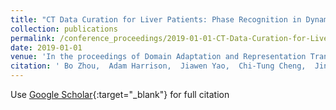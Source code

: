 ```yaml
---
title: "CT Data Curation for Liver Patients: Phase Recognition in Dynamic Contrast-Enhanced CT"
collection: publications
permalink: /conference_proceedings/2019-01-01-CT-Data-Curation-for-Liver-Patients-Phase-Recognition-in-Dynamic-Contrast-Enhanced-CT
date: 2019-01-01
venue: 'In the proceedings of Domain Adaptation and Representation Transfer and Medical Image Learning with Less Labels and Imperfect Data'
citation: ' Bo Zhou,  Adam Harrison,  Jiawen Yao,  Chi-Tung Cheng,  Jing Xiao,  Chien-Hung Liao,  Le Lu, &quot;CT Data Curation for Liver Patients: Phase Recognition in Dynamic Contrast-Enhanced CT.&quot; In the proceedings of Domain Adaptation and Representation Transfer and Medical Image Learning with Less Labels and Imperfect Data, 2019.'
---
```

Use [Google Scholar](https://scholar.google.com/scholar?q=CT+Data+Curation+for+Liver+Patients:+Phase+Recognition+in+Dynamic+Contrast+Enhanced+CT){:target="_blank"} for full citation